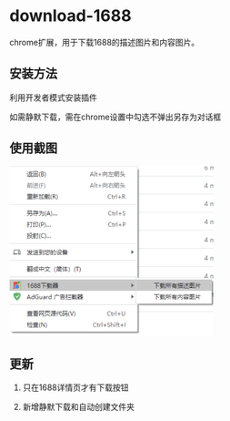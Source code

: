 # download-1688
 
chrome扩展，用于下载1688的描述图片和内容图片。


## 安装方法

利用开发者模式安装插件

如需静默下载，需在chrome设置中勾选不弹出另存为对话框


## 使用截图

![screenshoot](screenshoot.png)


## 更新

1. 只在1688详情页才有下载按钮

2. 新增静默下载和自动创建文件夹

